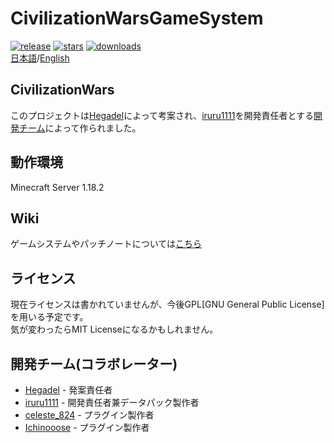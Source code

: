 # CivilizationWarsGameSystem
<!--discord?(icon)-->
<!--license-->
[![release](https://img.shields.io/github/release/iruru1111/CivilizationWarsGameSystem?logo=github)](https://github.com/iruru1111/CivilizationWarsGameSystem/releases)
[![stars](https://img.shields.io/github/stars/iruru1111/CivilizationWarsGameSystem?logo=github)](https://github.com/iruru1111/CivilizationWarsGameSystem/stargazers)
[![downloads](https://img.shields.io/github/downloads/iruru1111/CivilizationWarsGameSystem/total?logo=github)](https://github.com/iruru1111/CivilizationWarsGameSystem/releases/latest)  
[日本語](https://github.com/iruru1111/CivilizationWarsGameSystem/blob/master/README.md)/[English]()<!--README_en.mdを作った時にリンク実装-->
## CivilizationWars

このプロジェクトは[Hegadel](https://github.com/iruru1111/CivilizationWarsGameSystem/blob/master/README.md#%E9%96%8B%E7%99%BA%E3%83%81%E3%83%BC%E3%83%A0%E3%82%B3%E3%83%A9%E3%83%9C%E3%83%AC%E3%83%BC%E3%82%BF%E3%83%BC)によって考案され、[iruru1111](https://github.com/iruru1111/CivilizationWarsGameSystem/blob/master/README.md#%E9%96%8B%E7%99%BA%E3%83%81%E3%83%BC%E3%83%A0%E3%82%B3%E3%83%A9%E3%83%9C%E3%83%AC%E3%83%BC%E3%82%BF%E3%83%BC)を開発責任者とする[開発チーム](https://github.com/iruru1111/CivilizationWarsGameSystem/blob/master/README.md#%E9%96%8B%E7%99%BA%E3%83%81%E3%83%BC%E3%83%A0%E3%82%B3%E3%83%A9%E3%83%9C%E3%83%AC%E3%83%BC%E3%82%BF%E3%83%BC)によって作られました。

## 動作環境

Minecraft Server 1.18.2 
<!--専用プラグインurl等-->

## Wiki

ゲームシステムやパッチノートについては[こちら](https://github.com/iruru1111/CivilizationWarsGameSystem/wiki)

## ライセンス

現在ライセンスは書かれていませんが、今後GPL[GNU General Public License]を用いる予定です。  
気が変わったらMIT Licenseになるかもしれません。

## 開発チーム(コラボレーター)
* [Hegadel](https://twitter.com/Hegadel_ONR) - 発案責任者  
* [iruru1111](https://twitter.com/iruru1111) - 開発責任者兼データパック製作者  
* [celeste_824](https://twitter.com/celeste_824) - プラグイン製作者  
* [Ichinooose](https://twitter.com/ichinoooooose) - プラグイン製作者  
